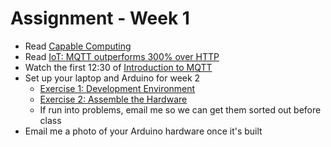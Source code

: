 # Assignment - Week 1

 * Read [Capable Computing](https://medium.com/@aallan/capable-computing-50867847a8d8)
 * Read [IoT: MQTT outperforms 300% over HTTP](https://medium.com/@dearsikandarkhan/mqtt-outperforms-300-over-http-6e2c5d40c603)
 * Watch the first 12:30 of [Introduction to MQTT](https://www.youtube.com/watch?v=LKz1jYngpcU)
 * Set up your laptop and Arduino for week 2
    * [Exercise 1: Development Environment](https://github.com/don/ITP-DeviceToDatabase/blob/main/02_Arduino/exercises/exercise1.md)
    * [Exercise 2: Assemble the Hardware](https://github.com/don/ITP-DeviceToDatabase/blob/main/02_Arduino/exercises/exercise2.md)
    * If run into problems, email me so we can get them sorted out before class
 * Email me a photo of your Arduino hardware once it's built 


 